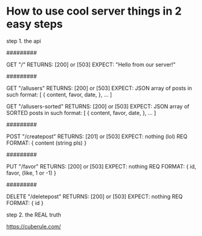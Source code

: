 # How to use cool server things in 2 easy steps

step 1. the api

#########

GET "/"
RETURNS: [200] or [503]
EXPECT: "Hello from our server!"

#########

GET "/allusers"
RETURNS: [200] or [503]
EXPECT: JSON array of posts in such format:
[
    {
        content,
        favor,
        date,
    },
    ...
]

GET "/allusers-sorted"
RETURNS: [200] or [503]
EXPECT: JSON array of SORTED posts in such format:
[
    {
        content,
        favor,
        date,
    },
    ...
]

#########

POST "/createpost"
RETURNS: [201] or [503]
EXPECT: nothing (lol)
REQ FORMAT:
{
    content (string pls)
}

#########

PUT "/favor"
RETURNS: [200] or [503]
EXPECT: nothing
REQ FORMAT:
{
    id,
    favor, (like, 1 or -1)
}

#########

DELETE "/deletepost"
RETURNS: [200] or [503]
EXPECT: nothing
REQ FORMAT:
{
    id
}

step 2. the REAL truth

https://cuberule.com/